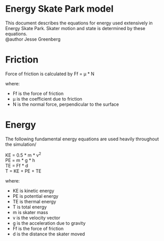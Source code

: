 # Energy Skate Park model

This document describes the equations for energy used extensively in Energy Skate Park. Skater motion and state
is determined by these equations.<br>
@author Jesse Greenberg

# Friction
Force of friction is calculated by
Ff = &#956; * N

where:
 - Ff is the force of friction
 - &#956; is the coefficient due to friction
 - N is the normal force, perpendicular to the surface

# Energy

The following fundamental energy equations are used heavily throughout the simulation/

KE = 0.5 * m * v<sup>2</sup><br>
PE = m * g * h<br>
TE = Ff * d<br>
T = KE + PE + TE<br>

where:
 - KE is kinetic energy
 - PE is potential energy
 - TE is thermal energy
 - T is total energy
 - m is skater mass
 - v is the velocity vector
 - g is the acceleration due to gravity
 - Ff is the force of friction
 - d is the distance the skater moved

